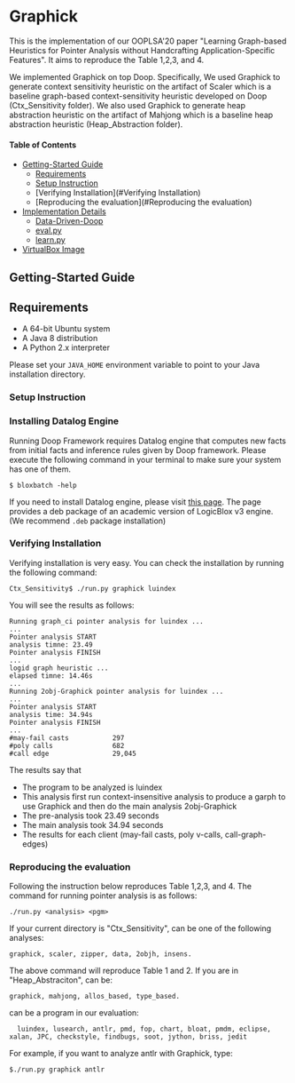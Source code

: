 # Graphick

This is the implementation of our OOPLSA'20 paper "Learning Graph-based Heuristics for Pointer Analysis without Handcrafting Application-Specific Features". It aims to reproduce the Table 1,2,3, and 4.


We implemented Graphick on top Doop. Specifically, We used Graphick to generate context sensitivity heuristic on the artifact of Scaler which is a baseline graph-based context-sensitivity heuristic developed on Doop (Ctx_Sensitivity folder). We also used Graphick to generate heap abstraction heuristic on the artifact of Mahjong which is a baseline heap abstraction heuristic (Heap_Abstraction folder).

#### Table of Contents

* [Getting-Started Guide](#Getting-Started-Guide)
  * [Requirements](#Requirements)
  * [Setup Instruction](#Setup-Instruction)
  * [Verifying Installation](#Verifying Installation)
  * [Reproducing the evaluation](#Reproducing the evaluation)
* [Implementation Details](#Implementation-Details)
  * [Data-Driven-Doop](#Data-Driven-Doop)
  * [eval.py](#eval.py)
  * [learn.py](#learn.py)
* [VirtualBox Image](#VirtualBox-Image)

## Getting-Started Guide

## Requirements

- A 64-bit Ubuntu system
- A Java 8 distribution
- A Python 2.x interpreter

Please set your `JAVA_HOME` environment variable to point to your Java installation directory.

### Setup Instruction

### Installing Datalog Engine

Running Doop Framework requires Datalog engine that computes new facts from initial facts and inference rules given by Doop framework. Please execute the following command in your terminal to make sure your system has one of them.

```
$ bloxbatch -help
```

If you need to install Datalog engine, please visit [this page](http://snf-705535.vm.okeanos.grnet.gr/agreement.html). The page provides a deb package of an academic version of LogicBlox v3 engine. (We recommend `.deb` package installation)

### Verifying Installation

Verifying installation is very easy. You can check the installation by running the following command:

```
Ctx_Sensitivity$ ./run.py graphick luindex
```

You will see the results as follows:

```
Running graph_ci pointer analysis for luindex ...
...
Pointer analysis START
analysis timne: 23.49
Pointer analysis FINISH
...
logid graph heuristic ...
elapsed timne: 14.46s
...
Running 2obj-Graphick pointer analysis for luindex ...
...
Pointer analysis START
analysis time: 34.94s
Pointer analysis FINISH
...
#may-fail casts           297
#poly calls               682
#call edge                29,045
```

The results say that

- The program to be analyzed is luindex
- This analysis first run context-insensitive analysis to produce a garph to use Graphick and then do the main analysis 2obj-Graphick
- The pre-analysis took 23.49 seconds
- The main analysis took 34.94 seconds
- The results for each client (may-fail casts, poly v-calls, call-graph-edges)


### Reproducing the evaluation

Following the instruction below reproduces Table 1,2,3, and 4. The command for running pointer analysis is as follows:

```
./run.py <analysis> <pgm>
```

If your current directory is "Ctx_Sensitivity", <analysis> can be one of the following analyses:

```
graphick, scaler, zipper, data, 2objh, insens.
```
The above command will reproduce Table 1 and 2. If you are in "Heap_Abstraciton",  <analysis> can be:
```
graphick, mahjong, allos_based, type_based.
```

<pgm> can be a program in our evaluation:
```
  luindex, lusearch, antlr, pmd, fop, chart, bloat, pmdm, eclipse, xalan, JPC, checkstyle, findbugs, soot, jython, briss, jedit
  ```
For example, if you want to analyze antlr with Graphick, type:
```
$./run.py graphick antlr
```


